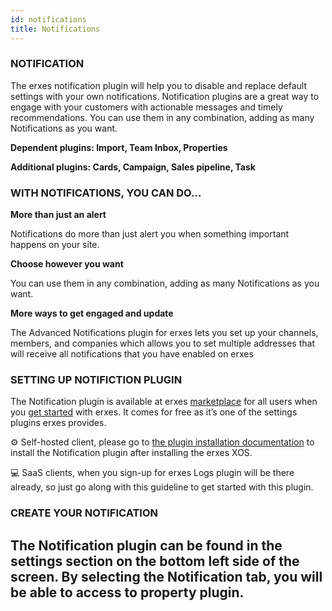 ```yaml
---
id: notifications
title: Notifications
---
```


### NOTIFICATION

The erxes notification plugin will help you to disable and replace default settings with your own notifications. Notification plugins are a great way to engage with your customers with actionable messages and timely recommendations. You can use them in any combination, adding as many Notifications as you want.

**Dependent plugins: Import, Team Inbox, Properties**

**Additional plugins: Cards, Campaign, Sales pipeline, Task**


### WITH NOTIFICATIONS, YOU CAN DO…

**More than just an alert**

Notifications do more than just alert you when something important happens on your site.
 
**Choose however you want**

You can use them in any combination, adding as many Notifications as you want.
 
**More ways to get engaged and update**

The Advanced Notifications plugin  for erxes lets you set up your channels, members, and companies which  allows you to set multiple addresses that will receive all notifications that you have enabled on erxes

### SETTING UP NOTIFICTION PLUGIN

The Notification plugin is available at erxes <a href="https://erxes.io/marketplace/detail/62bbf5a84d8f5eff723faf64">marketplace</a> for all users when you <a href="https://erxes.io/experience-management">get started</a> with erxes. It comes for free as it’s one of the settings plugins erxes provides.

⚙️ Self-hosted client, please go to <a href="https://docs.erxes.io/docs/plugins/plugin-installation">the plugin installation documentation</a> to install the Notification plugin after installing the erxes XOS.

‍💻  SaaS clients, when you sign-up for erxes Logs plugin will be there already, so just go along with this guideline to get started with this plugin.  


### CREATE YOUR NOTIFICATION

The Notification plugin can be found in the settings section on the bottom left side of the screen. By selecting the Notification tab, you will be able to access to property plugin. 
---




